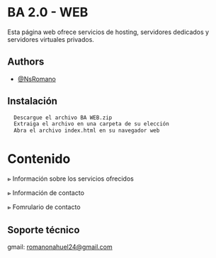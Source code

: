 
# BA 2.0 - WEB

Esta página web ofrece servicios de hosting, servidores dedicados y servidores virtuales privados.


## Authors

- [@NsRomano](https://www.github.com/NsRomano)


## Instalación

```bash
  Descargue el archivo BA WEB.zip
  Extraiga el archivo en una carpeta de su elección
  Abra el archivo index.html en su navegador web
```
# Contenido

⩺ Información sobre los servicios ofrecidos

⩺ Información de contacto

⩺ Fomrulario de contacto    
## Soporte técnico

gmail: romanonahuel24@gmail.com

